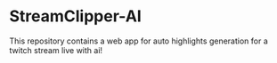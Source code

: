 # StreamClipper-AI
This repository contains a web app for auto highlights generation for a twitch stream live with ai!
